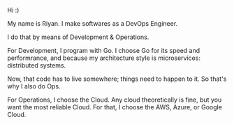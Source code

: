 Hi :)

My name is Riyan. I make softwares as a DevOps Engineer.

I do that by means of Development & Operations.

For Development, I program with Go.
I choose Go for its speed and performrance, and because my architecture style is microservices: distributed systems.

Now, that code has to live somewhere; things need to happen to it.
So that's why I also do Ops. 

For Operations, I choose the Cloud. Any cloud theoretically is fine, but you want the most reliable Cloud. For that, I choose the AWS, Azure, or Google Cloud.


